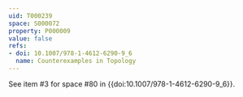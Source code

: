 ```yaml
---
uid: T000239
space: S000072
property: P000009
value: false
refs:
- doi: 10.1007/978-1-4612-6290-9_6
  name: Counterexamples in Topology
---
```


See item #3 for space #80 in {{doi:10.1007/978-1-4612-6290-9_6}}.
